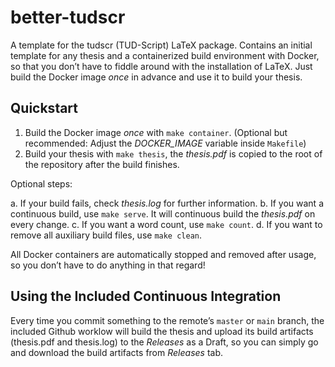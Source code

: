 # better-tudscr
A template for the tudscr (TUD-Script) LaTeX package. Contains an initial template for any thesis and a containerized build environment with Docker, so that you don’t have to fiddle around with the installation of LaTeX. Just build the Docker image _once_ in advance and use it to build your thesis.

## Quickstart

1. Build the Docker image _once_ with `make container`. (Optional but recommended: Adjust the _DOCKER_IMAGE_ variable inside `Makefile`)
2. Build your thesis with `make thesis`, the *thesis.pdf* is copied to the root of the repository after the build finishes.

Optional steps:

a. If your build fails, check *thesis.log* for further information.
b. If you want a continuous build, use `make serve`. It will continuous build the *thesis.pdf* on every change.
c. If you want a word count, use `make count`.
d. If you want to remove all auxiliary build files, use `make clean`.

All Docker containers are automatically stopped and removed after usage, so you don’t have to do anything in that regard!

## Using the Included Continuous Integration

Every time you commit something to the remote’s `master` or `main` branch, the included Github worklow will build the thesis and upload its build artifacts (thesis.pdf and thesis.log) to the *Releases* as a Draft, so you can simply go and download the build artifacts from *Releases* tab.
